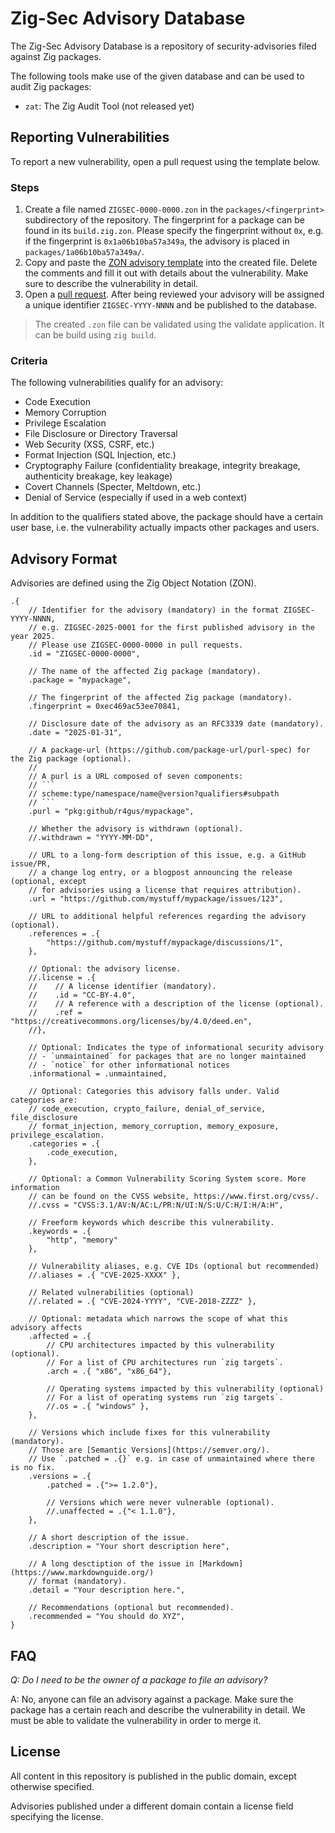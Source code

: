 # Zig-Sec Advisory Database

The Zig-Sec Advisory Database is a repository of security-advisories filed against Zig packages.

The following tools make use of the given database and can be used to audit Zig packages:

- `zat`: The Zig Audit Tool (not released yet)

## Reporting Vulnerabilities

To report a new vulnerability, open a pull request using the template below. 

### Steps

1. Create a file named `ZIGSEC-0000-0000.zon` in the `packages/<fingerprint>` subdirectory of the repository. The fingerprint for a package can be found in its `build.zig.zon`. Please specify the fingerprint without `0x`, e.g. if the fingerprint is `0x1a06b10ba57a349a`, the advisory is placed in `packages/1a06b10ba57a349a/`.
2. Copy and paste the [ZON advisory template](./EXAMPLE_ADVISORY.zon) into the created file. Delete the comments and fill it out with details about the vulnerability. Make sure to describe the vulnerability in detail.
3. Open a [pull request](https://github.com/Zig-Sec/advisory-db/pulls). After being reviewed your advisory will be assigned a unique identifier `ZIGSEC-YYYY-NNNN` and be published to the database.

> The created `.zon` file can be validated using the validate application. It can be build using `zig build`.

### Criteria

The following vulnerabilities qualify for an advisory:

- Code Execution
- Memory Corruption
- Privilege Escalation
- File Disclosure or Directory Traversal
- Web Security (XSS, CSRF, etc.)
- Format Injection (SQL Injection, etc.)
- Cryptography Failure (confidentiality breakage, integrity breakage, authenticity breakage, key leakage)
- Covert Channels (Specter, Meltdown, etc.)
- Denial of Service (especially if used in a web context)

In addition to the qualifiers stated above, the package should have a certain user base, i.e. the
vulnerability actually impacts other packages and users.

## Advisory Format

Advisories are defined using the Zig Object Notation (ZON).

```zon
.{
    // Identifier for the advisory (mandatory) in the format ZIGSEC-YYYY-NNNN,
    // e.g. ZIGSEC-2025-0001 for the first published advisory in the year 2025.
    // Please use ZIGSEC-0000-0000 in pull requests.
    .id = "ZIGSEC-0000-0000", 

    // The name of the affected Zig package (mandatory).
    .package = "mypackage",
    
    // The fingerprint of the affected Zig package (mandatory).
    .fingerprint = 0xec469ac53ee70841,

    // Disclosure date of the advisory as an RFC3339 date (mandatory).
    .date = "2025-01-31",
    
    // A package-url (https://github.com/package-url/purl-spec) for the Zig package (optional).
    //
    // A purl is a URL composed of seven components:
    // ```
    // scheme:type/namespace/name@version?qualifiers#subpath
    // ```
    .purl = "pkg:github/r4gus/mypackage",

    // Whether the advisory is withdrawn (optional).
    //.withdrawn = "YYYY-MM-DD",
    
    // URL to a long-form description of this issue, e.g. a GitHub issue/PR,
    // a change log entry, or a blogpost announcing the release (optional, except
    // for advisories using a license that requires attribution).
    .url = "https://github.com/mystuff/mypackage/issues/123",
    
    // URL to additional helpful references regarding the advisory (optional). 
    .references = .{
        "https://github.com/mystuff/mypackage/discussions/1",
    },
    
    // Optional: the advisory license.
    //.license = .{
    //    // A license identifier (mandatory).
    //    .id = "CC-BY-4.0",
    //    // A reference with a description of the license (optional).
    //    .ref = "https://creativecommons.org/licenses/by/4.0/deed.en",
    //},
    
    // Optional: Indicates the type of informational security advisory 
    // - `unmaintained` for packages that are no longer maintained
    // - `notice` for other informational notices
    .informational = .unmaintained,
    
    // Optional: Categories this advisory falls under. Valid categories are:
    // code_execution, crypto_failure, denial_of_service, file_disclosure
    // format_injection, memory_corruption, memory_exposure, privilege_escalation.
    .categories = .{
        .code_execution,
    },
    
    // Optional: a Common Vulnerability Scoring System score. More information
    // can be found on the CVSS website, https://www.first.org/cvss/.
    //.cvss = "CVSS:3.1/AV:N/AC:L/PR:N/UI:N/S:U/C:H/I:H/A:H",
    
    // Freeform keywords which describe this vulnerability.
    .keywords = .{
        "http", "memory"
    },
    
    // Vulnerability aliases, e.g. CVE IDs (optional but recommended)
    //.aliases = .{ "CVE-2025-XXXX" },
    
    // Related vulnerabilities (optional)
    //.related = .{ "CVE-2024-YYYY", "CVE-2018-ZZZZ" },
    
    // Optional: metadata which narrows the scope of what this advisory affects
    .affected = .{
        // CPU architectures impacted by this vulnerability (optional).
        // For a list of CPU architectures run `zig targets`.
        .arch = .{ "x86", "x86_64"},  
        
        // Operating systems impacted by this vulnerability (optional)
        // For a list of operating systems run `zig targets`.
        //.os = .{ "windows" },
    },
    
    // Versions which include fixes for this vulnerability (mandatory).
    // Those are [Semantic Versions](https://semver.org/).
    // Use `.patched = .{}` e.g. in case of unmaintained where there is no fix.
    .versions = .{
        .patched = .{">= 1.2.0"},
        
        // Versions which were never vulnerable (optional).
        //.unaffected = .{"< 1.1.0"},
    },
    
    // A short description of the issue.
    .description = "Your short description here",
    
    // A long desctiption of the issue in [Markdown](https://www.markdownguide.org/)
    // format (mandatory).
    .detail = "Your description here.",
    
    // Recommendations (optional but recommended).
    .recommended = "You should do XYZ",
}
```

## FAQ

_Q: Do I need to be the owner of a package to file an advisory?_

A: No, anyone can file an advisory against a package. Make sure the package has a certain reach and describe the vulnerability in detail. We must be able to validate the vulnerability in order to merge it.

## License

All content in this repository is published in the public domain, except otherwise specified.

Advisories published under a different domain contain a license field specifying the license.
